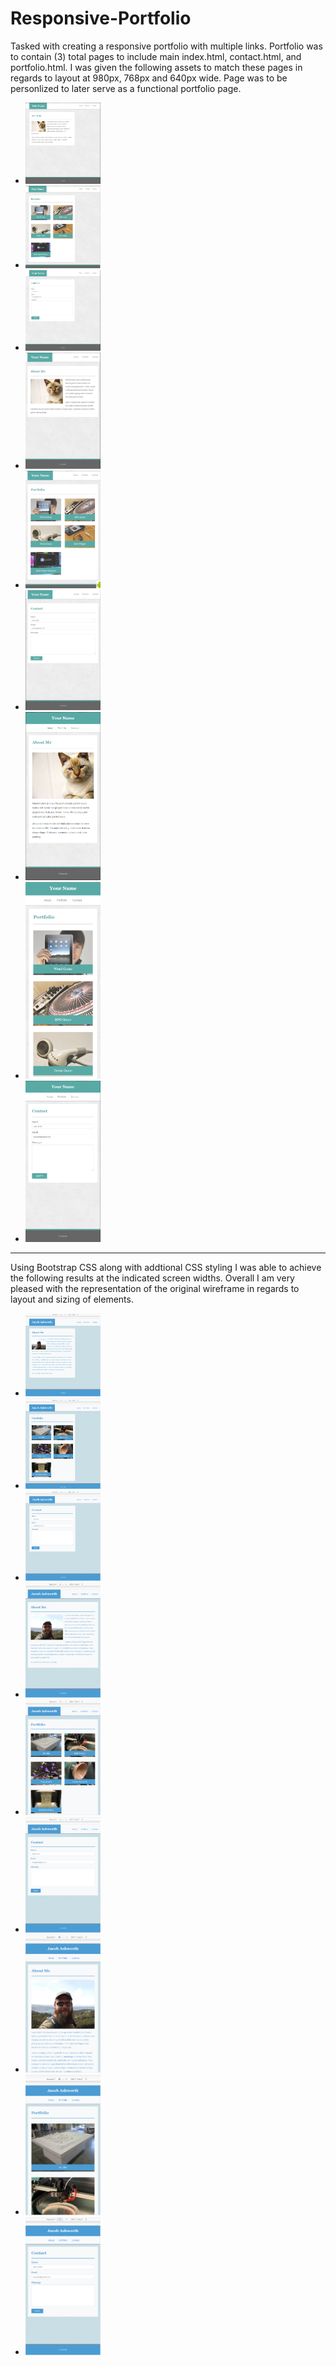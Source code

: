 # Responsive-Portfolio
Tasked with creating a responsive portfolio with multiple links.  Portfolio was to contain (3) total pages to include main index.html, contact.html, and portfolio.html.  I was given the following assets to match these pages in regards to layout at 980px, 768px and 640px wide.  Page was to be personlized to later serve as a functional portfolio page.

* <img src="./assets/980-index.jpg" style="width: 25%;" />


* <img src="./assets/980-portfolio.jpg" style="width: 25%;" />


* <img src="./assets/980-contact.jpg" style="width: 25%;" />


* <img src="./assets/768-index.jpg" style="width: 25%;" />


* <img src="./assets/768-portfolio.jpg" style="width: 25%;" />


* <img src="./assets/768-contact.jpg" style="width: 25%;" />


* <img src="./assets/640-index.jpg" style="width: 25%;" />


* <img src="./assets/640-portfolio.jpg" style="width: 25%;" />


* <img src="./assets/640-contact.jpg" style="width: 25%;" />



---
Using Bootstrap CSS along with addtional CSS styling I was able to achieve the following results at the indicated screen widths.   Overall I am very pleased with the representation of the original wireframe in regards to layout and sizing of elements. 

* <img src="./assets/980-index-JA.png" style="width: 25%;" />


* <img src="./assets/980-portfolio-JA.png" style="width: 25%;" />


* <img src="./assets/980-contact-JA.png" style="width: 25%;" />


* <img src="./assets/768-index-JA.png" style="width: 25%;" />


* <img src="./assets/768-portfolio-JA.png" style="width: 25%;" />


* <img src="./assets/768-contact-JA.png" style="width: 25%;" />


* <img src="./assets/640-index-JA.png" style="width: 25%;" />


* <img src="./assets/640-portfolio-JA.png" style="width: 25%;" />


* <img src="./assets/640-contact-JA.png" style="width: 25%;" />